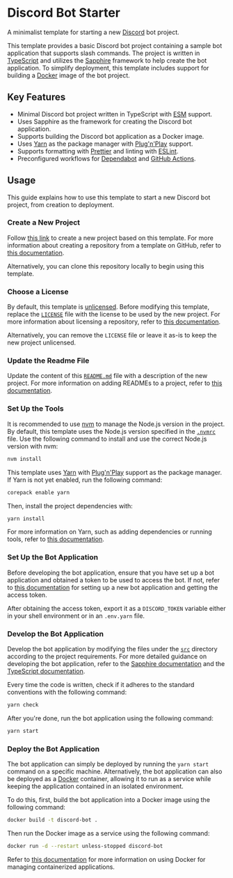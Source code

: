 # Discord Bot Starter

A minimalist template for starting a new [Discord](https://discord.com/) bot project.

This template provides a basic Discord bot project containing a sample bot application that supports slash commands. The project is written in [TypeScript](https://www.typescriptlang.org/) and utilizes the [Sapphire](https://sapphirejs.dev/) framework to help create the bot application. To simplify deployment, this template includes support for building a [Docker](https://www.docker.com/) image of the bot project.

## Key Features

- Minimal Discord bot project written in TypeScript with [ESM](https://nodejs.org/api/esm.html) support.
- Uses Sapphire as the framework for creating the Discord bot application.
- Supports building the Discord bot application as a Docker image.
- Uses [Yarn](https://yarnpkg.com/) as the package manager with [Plug'n'Play](https://yarnpkg.com/features/pnp) support.
- Supports formatting with [Prettier](https://prettier.io/) and linting with [ESLint](https://eslint.org/).
- Preconfigured workflows for [Dependabot](https://docs.github.com/en/code-security/dependabot) and [GitHub Actions](https://github.com/features/actions).

## Usage

This guide explains how to use this template to start a new Discord bot project, from creation to deployment.

### Create a New Project

Follow [this link](https://github.com/new?template_name=discord-bot-starter&template_owner=threeal) to create a new project based on this template. For more information about creating a repository from a template on GitHub, refer to [this documentation](https://docs.github.com/en/repositories/creating-and-managing-repositories/creating-a-repository-from-a-template).

Alternatively, you can clone this repository locally to begin using this template.

### Choose a License

By default, this template is [unlicensed](https://unlicense.org/). Before modifying this template, replace the [`LICENSE`](./LICENSE) file with the license to be used by the new project. For more information about licensing a repository, refer to [this documentation](https://docs.github.com/en/repositories/managing-your-repositorys-settings-and-features/customizing-your-repository/licensing-a-repository).

Alternatively, you can remove the `LICENSE` file or leave it as-is to keep the new project unlicensed.

### Update the Readme File

Update the content of this [`README.md`](./README.md) file with a description of the new project. For more information on adding READMEs to a project, refer to [this documentation](https://docs.github.com/en/repositories/managing-your-repositorys-settings-and-features/customizing-your-repository/about-readmes).

### Set Up the Tools

It is recommended to use [nvm](https://github.com/nvm-sh/nvm) to manage the Node.js version in the project. By default, this template uses the Node.js version specified in the [`.nvmrc`](./.nvmrc) file. Use the following command to install and use the correct Node.js version with nvm:

```sh
nvm install
```

This template uses [Yarn](https://yarnpkg.com/) with [Plug'n'Play](https://yarnpkg.com/features/pnp) support as the package manager. If Yarn is not yet enabled, run the following command:

```sh
corepack enable yarn
```

Then, install the project dependencies with:

```sh
yarn install
```

For more information on Yarn, such as adding dependencies or running tools, refer to [this documentation](https://yarnpkg.com/getting-started).

### Set Up the Bot Application

Before developing the bot application, ensure that you have set up a bot application and obtained a token to be used to access the bot. If not, refer to [this documentation](https://discord.com/developers/docs/quick-start/getting-started) for setting up a new bot application and getting the access token.

After obtaining the access token, export it as a `DISCORD_TOKEN` variable either in your shell environment or in an `.env.yarn` file.

### Develop the Bot Application

Develop the bot application by modifying the files under the [`src`](./src) directory according to the project requirements. For more detailed guidance on developing the bot application, refer to the [Sapphire documentation](https://sapphirejs.dev/docs/General/Welcome) and the [TypeScript documentation](https://www.typescriptlang.org/docs/).

Every time the code is written, check if it adheres to the standard conventions with the following command:

```sh
yarn check
```

After you're done, run the bot application using the following command:

```sh
yarn start
```

### Deploy the Bot Application

The bot application can simply be deployed by running the `yarn start` command on a specific machine. Alternatively, the bot application can also be deployed as a [Docker](https://www.docker.com/) container, allowing it to run as a service while keeping the application contained in an isolated environment.

To do this, first, build the bot application into a Docker image using the following command:

```sh
docker build -t discord-bot .
```

Then run the Docker image as a service using the following command:

```sh
docker run -d --restart unless-stopped discord-bot
```

Refer to [this documentation](https://docs.docker.com/guides/) for more information on using Docker for managing containerized applications.

